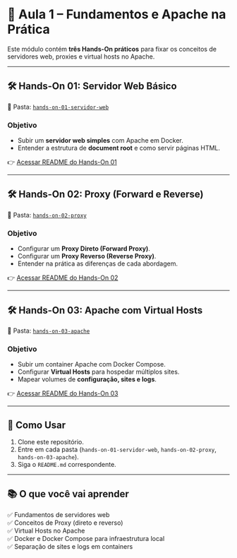 # 📘 Aula 1 – Fundamentos e Apache na Prática

Este módulo contém **três Hands-On práticos** para fixar os conceitos de servidores web, proxies e virtual hosts no Apache.  

---

## 🛠️ Hands-On 01: Servidor Web Básico
📂 Pasta: [`hands-on-01-servidor-web`](./hands-on-01-servidor-web)  

### Objetivo
- Subir um **servidor web simples** com Apache em Docker.  
- Entender a estrutura de **document root** e como servir páginas HTML.  

👉 [Acessar README do Hands-On 01](./hands-on-01-servidor-web/README.md)

---

## 🛠️ Hands-On 02: Proxy (Forward e Reverse)
📂 Pasta: [`hands-on-02-proxy`](./hands-on-02-proxy)  

### Objetivo
- Configurar um **Proxy Direto (Forward Proxy)**.  
- Configurar um **Proxy Reverso (Reverse Proxy)**.  
- Entender na prática as diferenças de cada abordagem.  

👉 [Acessar README do Hands-On 02](./hands-on-02-proxy/README.md)

---

## 🛠️ Hands-On 03: Apache com Virtual Hosts
📂 Pasta: [`hands-on-03-apache`](./hands-on-03-apache)  

### Objetivo
- Subir um container Apache com Docker Compose.  
- Configurar **Virtual Hosts** para hospedar múltiplos sites.  
- Mapear volumes de **configuração, sites e logs**.  

👉 [Acessar README do Hands-On 03](./hands-on-03-apache/README.md)

---

## 🚀 Como Usar
1. Clone este repositório.  
2. Entre em cada pasta (`hands-on-01-servidor-web`, `hands-on-02-proxy`, `hands-on-03-apache`).  
3. Siga o `README.md` correspondente.  

---

## 📚 O que você vai aprender
✅ Fundamentos de servidores web  
✅ Conceitos de Proxy (direto e reverso)  
✅ Virtual Hosts no Apache  
✅ Docker e Docker Compose para infraestrutura local  
✅ Separação de sites e logs em containers
